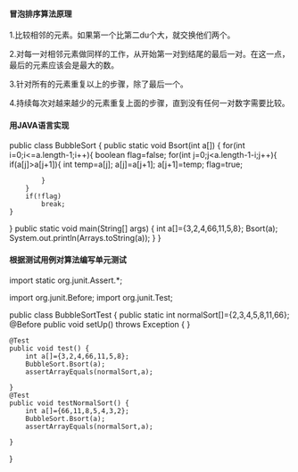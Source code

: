#### 冒泡排序算法原理

1.比较相邻的元素。如果第一个比第二du个大，就交换他们两个。

2.对每一对相邻元素做同样的工作，从开始第一对到结尾的最后一对。在这一点，最后的元素应该会是最大的数。

3.针对所有的元素重复以上的步骤，除了最后一个。

4.持续每次对越来越少的元素重复上面的步骤，直到没有任何一对数字需要比较。

#### 用JAVA语言实现

public class BubbleSort {
public static void Bsort(int a[]) {
	for(int i=0;i<=a.length-1;i++){
		boolean flag=false;
		for(int j=0;j<a.length-1-i;j++){
			if(a[j]>a[j+1]){
				int temp=a[j];
				a[j]=a[j+1];
				a[j+1]=temp;
				flag=true;
				
			}
		}
		if(!flag)
			break;
	}
}
public static void main(String[] args) {
	int a[]={3,2,4,66,11,5,8};
	Bsort(a);
	System.out.println(Arrays.toString(a));
}
}

#### 根据测试用例对算法编写单元测试

import static org.junit.Assert.*;

import org.junit.Before;
import org.junit.Test;

public class BubbleSortTest {
	public static int normalSort[]={2,3,4,5,8,11,66};
	@Before
	public void setUp() throws Exception {
	}

	@Test
	public void test() {
		int a[]={3,2,4,66,11,5,8};
		BubbleSort.Bsort(a);
		assertArrayEquals(normalSort,a);
	
	}
	@Test
	public void testNormalSort() {
		int a[]={66,11,8,5,4,3,2};
		BubbleSort.Bsort(a);
		assertArrayEquals(normalSort,a);
	
	}

}
